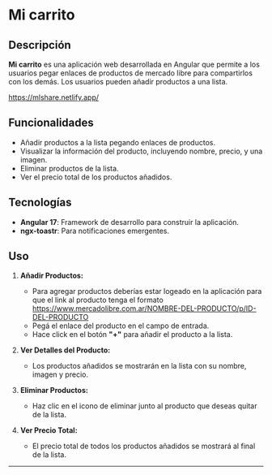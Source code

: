 # Mi carrito

## Descripción

**Mi carrito** es una aplicación web desarrollada en Angular que permite a los usuarios pegar enlaces de productos de mercado libre para compartirlos con los demás. Los usuarios pueden añadir productos a una lista.

https://mlshare.netlify.app/

## Funcionalidades

- Añadir productos a la lista pegando enlaces de productos.
- Visualizar la información del producto, incluyendo nombre, precio, y una imagen.
- Eliminar productos de la lista.
- Ver el precio total de los productos añadidos.

## Tecnologías

- **Angular 17**: Framework de desarrollo para construir la aplicación.
- **ngx-toastr**: Para notificaciones emergentes.

## Uso

1. **Añadir Productos:**
    - Para agregar productos deberías estar logeado en la aplicación para que el link al producto tenga el formato https://www.mercadolibre.com.ar/NOMBRE-DEL-PRODUCTO/p/ID-DEL-PRODUCTO
    - Pegá el enlace del producto en el campo de entrada.
    - Hace click en el botón **"+"** para añadir el producto a la lista.

2. **Ver Detalles del Producto:**
    - Los productos añadidos se mostrarán en la lista con su nombre, imagen y precio.

3. **Eliminar Productos:**
    - Haz clic en el icono de eliminar junto al producto que deseas quitar de la lista.

4. **Ver Precio Total:**
    - El precio total de todos los productos añadidos se mostrará al final de la lista.


---
